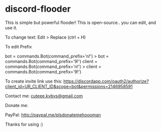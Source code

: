 # discord-flooder
This is simple but powerful flooder! This is open-source.. you can edit, and use it. 

To change text:
Edit > Replace (ctrl + H)

To edit Prefix

bot = commands.Bot(command_prefix='n!') > bot = commands.Bot(command_prefix='9!')
client = commands.Bot(command_prefix='n!') > client = commands.Bot(command_prefix='9!')

To create invite link use this:
https://discordapp.com/oauth2/authorize?client_id=UR_CLIENT_ID&scope=bot&permissions=2146958591

Contact me: 
cuteee.kvbvs@gmail.com

Donate me:

PayPal: http://paypal.me/plsdonatemehoooman

Thanks for using :)
